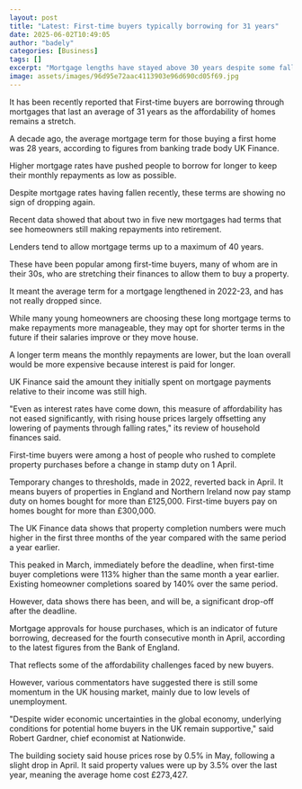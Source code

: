 ```yaml
---
layout: post
title: "Latest: First-time buyers typically borrowing for 31 years"
date: 2025-06-02T10:49:05
author: "badely"
categories: [Business]
tags: []
excerpt: "Mortgage lengths have stayed above 30 years despite some falls in interest rates."
image: assets/images/96d95e72aac4113903e96d690cd05f69.jpg
---
```


It has been recently reported that First-time buyers are borrowing through mortgages that last an average of 31 years as the affordability of homes remains a stretch.

A decade ago, the average mortgage term for those buying a first home was 28 years, according to figures from banking trade body UK Finance. 

Higher mortgage rates have pushed people to borrow for longer to keep their monthly repayments as low as possible.

Despite mortgage rates having fallen recently, these terms are showing no sign of dropping again. 

Recent data showed that about two in five new mortgages had terms that see homeowners still making repayments into retirement.

Lenders tend to allow mortgage terms up to a maximum of 40 years. 

These have been popular among first-time buyers, many of whom are in their 30s, who are stretching their finances to allow them to buy a property.

It meant the average term for a mortgage lengthened in 2022-23, and has not really dropped since.

While many young homeowners are choosing these long mortgage terms to make repayments more manageable, they may opt for shorter terms in the future if their salaries improve or they move house.

A longer term means the monthly repayments are lower, but the loan overall would be more expensive because interest is paid for longer.

UK Finance said the amount they initially spent on mortgage payments relative to their income was still high. 

"Even as interest rates have come down, this measure of affordability has not eased significantly, with rising house prices largely offsetting any lowering of payments through falling rates," its review of household finances said.

First-time buyers were among a host of people who rushed to complete property purchases before a change in stamp duty on 1 April.

Temporary changes to thresholds, made in 2022, reverted back in April. It means buyers of properties in England and Northern Ireland now pay stamp duty on homes bought for more than £125,000. First-time buyers pay on homes bought for more than £300,000.

The UK Finance data shows that property completion numbers were much higher in the first three months of the year compared with the same period a year earlier.

This peaked in March, immediately before the deadline, when first-time buyer completions were 113% higher than the same month a year earlier. Existing homeowner completions soared by 140% over the same period.

However, data shows there has been, and will be, a significant drop-off after the deadline.

Mortgage approvals for house purchases, which is an indicator of future borrowing, decreased for the fourth consecutive month in April, according to the latest figures from the Bank of England.

That reflects some of the affordability challenges faced by new buyers. 

However, various commentators have suggested there is still some momentum in the UK housing market, mainly due to low levels of unemployment.

"Despite wider economic uncertainties in the global economy, underlying conditions for potential home buyers in the UK remain supportive," said Robert Gardner, chief economist at Nationwide.

The building society said house prices rose by 0.5% in May, following a slight drop in April. It said property values were up by 3.5% over the last year, meaning the average home cost £273,427.

